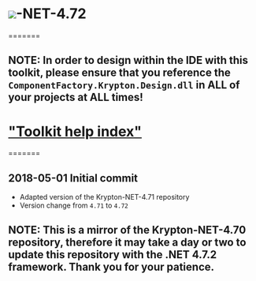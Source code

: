 # <img src="https://rawgit.com/Wagnerp/Krypton-NET-4.7/master/Help/Output/Logo.PNG">-NET-4.72

=======

## NOTE: In order to **design** within the IDE with this toolkit, please ensure that you reference the `ComponentFactory.Krypton.Design.dll` in ALL of your projects at ALL times!

# ["Toolkit help index"](https://rawgit.com/Wagnerp/Krypton-NET-4.7/master/Help/Output/index.html)

=======

## 2018-05-01 Initial commit
* Adapted version of the Krypton-NET-4.71 repository
* Version change from `4.71` to `4.72`

## NOTE: This is a mirror of the Krypton-NET-4.70 repository, therefore it may take a day or two to update this repository with the .NET 4.7.2 framework. Thank you for your patience. 